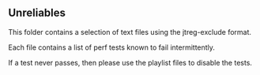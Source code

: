 ## Unreliables

This folder contains a selection of text files using the jtreg-exclude format.

Each file contains a list of perf tests known to fail intermittently.

If a test never passes, then please use the playlist files to disable the tests.

